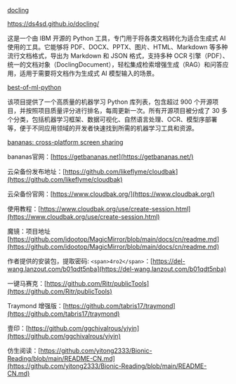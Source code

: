 [docling](https://github.com/DS4SD/docling)

https://ds4sd.github.io/docling/

这是一个由 IBM 开源的 Python 工具，专门用于将各类文档转化为适合生成式 AI 使用的工具。它能够将 PDF、DOCX、PPTX、图片、HTML、Markdown 等多种流行文档格式，导出为 Markdown 和 JSON 格式，支持多种 OCR 引擎（PDF）、统一的文档对象（DoclingDocument），轻松集成检索增强生成（RAG）和问答应用，适用于需要将文档作为生成式 AI 模型输入的场景。

[best-of-ml-python](https://github.com/ml-tooling/best-of-ml-python)

该项目提供了一个高质量的机器学习 Python 库列表，包含超过 900 个开源项目，并按照项目质量评分进行排名，每周更新一次。所有开源项目被分成了 30 多个分类，包括机器学习框架、数据可视化、自然语言处理、OCR、模型序部署等，便于不同应用领域的开发者快速找到所需的机器学习工具和资源。

[bananas: cross-platform screen sharing](https://github.com/mistweaverco/bananas)

bananas官网：[https://getbananas.net](https://getbananas.net/)

云朵备份发布地址：[https://github.com/likeflyme/cloudbak](https://github.com/likeflyme/cloudbak)

云朵备份官网：[https://www.cloudbak.org/](https://www.cloudbak.org/)

使用教程：[https://www.cloudbak.org/use/create-session.html](https://www.cloudbak.org/use/create-session.html)

魔镜：项目地址[https://github.com/idootop/MagicMirror/blob/main/docs/cn/readme.md](https://github.com/idootop/MagicMirror/blob/main/docs/cn/readme.md)

作者提供的安装包，提取密码: `<span>4ro2</span>`：[https://del-wang.lanzout.com/b01qdt5nba](https://del-wang.lanzout.com/b01qdt5nba)

一键马赛克：[https://github.com/Ritr/publicTools](https://github.com/Ritr/publicTools)

Traymond 增强版：[https://github.com/tabris17/traymond](https://github.com/tabris17/traymond)

壹印：[https://github.com/ggchivalrous/yiyin](https://github.com/ggchivalrous/yiyin)

仿生阅读：[https://github.com/yitong2333/Bionic-Reading/blob/main/README-CN.md](https://github.com/yitong2333/Bionic-Reading/blob/main/README-CN.md)

